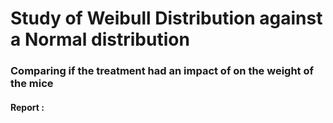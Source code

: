 # Study of Weibull Distribution against a Normal distribution

### Comparing if the treatment had an impact of on the weight of the mice 

#### Report :
